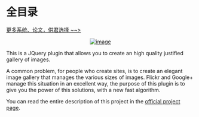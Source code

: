 # 全目录

[更多系统、论文，供君选择 ~~>](https://www.yuque.com/wisebit/blog)
<div align="center">
  <a href="http://miromannino.com/projects/justified-gallery/" target="_blank">
    <img alt="image" src="https://raw.github.com/miromannino/Justified-Gallery/gh-imgs/jgcover.png" />
  </a>
</div>

This is a JQuery plugin that allows you to create an high quality justified gallery of images. 

A common problem, for people who create sites, is to create an elegant image gallery that manages 
the various sizes of images. Flickr and Google+ manage this situation in an excellent way, 
the purpose of this plugin is to give you the power of this solutions, with a new fast algorithm.

You can read the entire description of this project 
in the <a href="http://miromannino.com/projects/justified-gallery/">official project page</a>.
